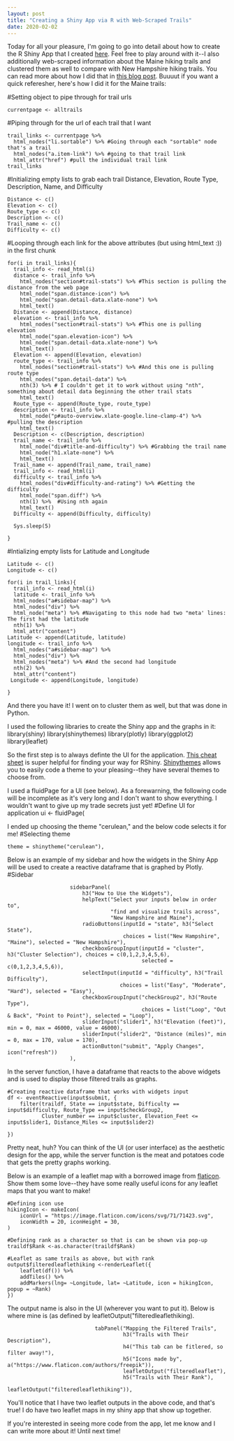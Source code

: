 ```yaml
---
layout: post
title: "Creating a Shiny App via R with Web-Scraped Trails"
date: 2020-02-02
---
```


Today for all your pleasure, I'm going to go into detail about how to create the R Shiny App that I created [here](https://jordanmyerowitz.shinyapps.io/RShinyAllTrails/). Feel free to play around with it--I also additionally web-scraped information about the Maine hiking trails and clustered them as well to compare with New Hampshire hiking trails. You can read more about how I did that in [this blog post](https://jmyerowitz.github.io/2019/10/31/WebScraping-and-Clustering.html). Buuuut if you want a quick referesher, here's how I did it for the Maine trails:

#Setting object to pipe through for trail urls
  
    currentpage <- alltrails

#Piping through for the url of each trail that I want

    trail_links <- currentpage %>%
      html_nodes("li.sortable") %>% #Going through each "sortable" node that's a trail
      html_nodes("a.item-link") %>% #going to that trail link
      html_attr("href") #pull the individual trail link
    trail_links

#Initializing empty lists to grab each trail Distance, Elevation, Route Type, Description, Name, and Difficulty

    Distance <- c()
    Elevation <- c()
    Route_type <- c()
    Description <- c()
    Trail_name <- c()
    Difficulty <- c()

#Looping through each link for the above attributes (but using html_text :)) in the first chunk

    for(i in trail_links){
      trail_info <- read_html(i)
      distance <- trail_info %>% 
        html_nodes("section#trail-stats") %>% #This section is pulling the distance from the web page
        html_node("span.distance-icon") %>% 
        html_node("span.detail-data.xlate-none") %>% 
        html_text() 
      Distance <- append(Distance, distance)
      elevation <- trail_info %>% 
        html_nodes("section#trail-stats") %>% #This one is pulling elevation
        html_node("span.elevation-icon") %>% 
        html_node("span.detail-data.xlate-none") %>% 
        html_text() 
      Elevation <- append(Elevation, elevation)
      route_type <- trail_info %>% 
        html_nodes("section#trail-stats") %>% #And this one is pulling route type
        html_nodes("span.detail-data") %>% 
        nth(3) %>% # I couldn't get it to work without using "nth", something about detail data beginning the other trail stats
        html_text()
      Route_type <- append(Route_type, route_type)
      description <- trail_info %>% 
        html_node("p#auto-overview.xlate-google.line-clamp-4") %>% #pulling the description
        html_text()
      Description <- c(Description, description)
      trail_name <- trail_info %>% 
        html_node("div#title-and-difficulty") %>% #Grabbing the trail name
        html_node("h1.xlate-none") %>% 
        html_text()
      Trail_name <- append(Trail_name, trail_name)
      trail_info <- read_html(i)
      difficulty <- trail_info %>% 
        html_nodes("div#difficulty-and-rating") %>% #Getting the difficulty
        html_node("span.diff") %>% 
        nth(1) %>%  #Using nth again
        html_text() 
      Difficulty <- append(Difficulty, difficulty)
  
      Sys.sleep(5)
  
    }

#Intializing empty lists for Latitude and Longitude

    Latitude <- c()
    Longitude <- c()

    for(i in trail_links){
      trail_info <- read_html(i)
      latitude <- trail_info %>% 
      html_nodes("a#sidebar-map") %>% 
      html_nodes("div") %>%
      html_node("meta") %>% #Navigating to this node had two "meta' lines: The first had the latitude
      nth(1) %>% 
      html_attr("content") 
    Latitude <- append(Latitude, latitude)
    longitude <- trail_info %>% 
      html_nodes("a#sidebar-map") %>% 
      html_nodes("div") %>% 
      html_nodes("meta") %>% #And the second had longitude
      nth(2) %>% 
      html_attr("content")
     Longitude <- append(Longitude, longitude)
  
    }
    
And there you have it! I went on to cluster them as well, but that was done in Python.

I used the following libraries to create the Shiny app and the graphs in it:
library(shiny)
library(shinythemes)
library(plotly)
library(ggplot2)
library(leaflet)

So the first step is to always definte the UI for the application. [This cheat sheet](https://shiny.rstudio.com/images/shiny-cheatsheet.pdf) is super helpful for finding your way for RShiny. [Shinythemes](https://rstudio.github.io/shinythemes/) allows you to easily code a theme to your pleasing--they have several themes to choose from.

I used a fluidPage for a UI (see below). As a forewarning, the following code will  be incomplete as it's very long and I don't want to show everything. I wouldn't want to give up my trade secrets just yet!
#Define UI for application
    ui <- fluidPage(

I ended up choosing the theme "cerulean," and the below code selects it for me!
#Selecting theme
    
    theme = shinytheme("cerulean"),
    
Below is an example of my sidebar and how the widgets in the Shiny App will be used to create a reactive dataframe that is graphed by Plotly. 
#Sidebar

                        sidebarPanel(
                            h3("How to Use the Widgets"),
                            helpText("Select your inputs below in order to",
                                     "find and visualize trails across",
                                     "New Hampshire and Maine"),
                            radioButtons(inputId = "state", h3("Select State"), 
                                         choices = list("New Hampshire", "Maine"), selected = "New Hampshire"),
                            checkboxGroupInput(inputId = "cluster", h3("Cluster Selection"), choices = c(0,1,2,3,4,5,6), 
                                               selected = c(0,1,2,3,4,5,6)),
                            selectInput(inputId = "difficulty", h3("Trail Difficulty"), 
                                        choices = list("Easy", "Moderate", "Hard"), selected = "Easy"),
                            checkboxGroupInput("checkGroup2", h3("Route Type"),
                                               choices = list("Loop", "Out & Back", "Point to Point"), selected = "Loop"),
                            sliderInput("slider1", h3("Elevation (feet)"), min = 0, max = 46000, value = 46000),
                            sliderInput("slider2", "Distance (miles)", min = 0, max = 170, value = 170),
                            actionButton("submit", "Apply Changes", icon("refresh"))
                        ),
                        
In the server function, I have a dataframe that reacts to the above widgets and is used to display those filtered trails as graphs.

    #Creating reactive dataframe that works with widgets input 
    df <- eventReactive(input$submit, {
        filter(traildf, State == input$state, Difficulty == input$difficulty, Route_Type == input$checkGroup2, 
               Cluster_number == input$cluster, Elevation_Feet <= input$slider1, Distance_Miles <= input$slider2)
         
    })
    
Pretty neat, huh? You can think of the UI (or user interface) as the aesthetic design for the app, while the server function is the meat and potatoes code that gets the pretty graphs working. 

Below is an example of a leaflet map with a borrowed image from [flaticon](https://www.flaticon.com/authors/freepik). Show them some love--they have some really useful icons for any leaflet maps that you want to make!

    #Defining icon use
    hikingIcon <- makeIcon(
        iconUrl = "https://image.flaticon.com/icons/svg/71/71423.svg",
        iconWidth = 20, iconHeight = 30,
    )
    
    #Defining rank as a character so that is can be shown via pop-up
    traildf$Rank <-as.character(traildf$Rank)
    
    #Leaflet as same trails as above, but with rank
    output$filteredleaflethiking <-renderLeaflet({
        leaflet(df()) %>%
        addTiles() %>%
        addMarkers(lng= ~Longitude, lat= ~Latitude, icon = hikingIcon, popup = ~Rank)
    })
    
The output name is also in the UI (wherever you want to put it). Below is where mine is (as defined by leafletOutput("filteredleaflethiking). 

                                tabPanel("Mapping the Filtered Trails",
                                         h3("Trails with Their Description"),
                                         h4("This tab can be fitlered, so filter away!"),
                                         h5("Icons made by", a("https://www.flaticon.com/authors/freepik")),
                                         leafletOutput("filteredleaflet"),
                                         h5("Trails with Their Rank"),
                                         leafletOutput("filteredleaflethiking")),
                                         
You'll notice that I have two leaflet outputs in the above code, and that's true! I do have two leaflet maps in my shiny app that show up together.  

If you're interested in seeing more code from the app, let me know and I can write more about it! Until next time!
